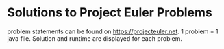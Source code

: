 # Solutions to Project Euler Problems
problem statements can be found on https://projecteuler.net.
1 problem = 1 java file.
Solution and runtime are displayed for each problem.
